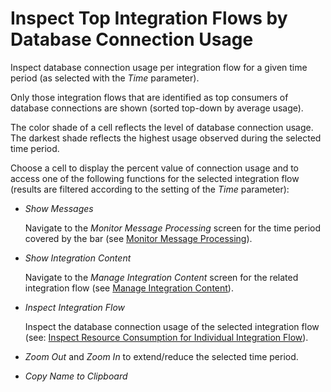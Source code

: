 <!-- loio79c5a056b0a44a6a87d9e17a2c50c8c1 -->

# Inspect Top Integration Flows by Database Connection Usage

Inspect database connection usage per integration flow for a given time period \(as selected with the *Time* parameter\).

Only those integration flows that are identified as top consumers of database connections are shown \(sorted top-down by average usage\).

The color shade of a cell reflects the level of database connection usage. The darkest shade reflects the highest usage observed during the selected time period.

Choose a cell to display the percent value of connection usage and to access one of the following functions for the selected integration flow \(results are filtered according to the setting of the *Time* parameter\):

-   *Show Messages*

    Navigate to the *Monitor Message Processing* screen for the time period covered by the bar \(see [Monitor Message Processing](monitor-message-processing-314df3f.md)\).

-   *Show Integration Content*

    Navigate to the *Manage Integration Content* screen for the related integration flow \(see [Manage Integration Content](manage-integration-content-09a7223.md)\).

-   *Inspect Integration Flow*

    Inspect the database connection usage of the selected integration flow \(see: [Inspect Resource Consumption for Individual Integration Flow](inspect-resource-consumption-for-individual-integration-flow-3380bd6.md)\).

-   *Zoom Out* and *Zoom In* to extend/reduce the selected time period.

-   *Copy Name to Clipboard*


